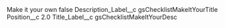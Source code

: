 <?xml version="1.0" encoding="UTF-8"?>
<CustomMetadata xmlns="http://soap.sforce.com/2006/04/metadata" xmlns:xsi="http://www.w3.org/2001/XMLSchema-instance" xmlns:xsd="http://www.w3.org/2001/XMLSchema">
    <label>Make it your own</label>
    <protected>false</protected>
    <values>
        <field>Description_Label__c</field>
        <value xsi:type="xsd:string">gsChecklistMakeItYourTitle</value>
    </values>
    <values>
        <field>Position__c</field>
        <value xsi:type="xsd:double">2.0</value>
    </values>
    <values>
        <field>Title_Label__c</field>
        <value xsi:type="xsd:string">gsChecklistMakeItYourDesc</value>
    </values>
</CustomMetadata>
